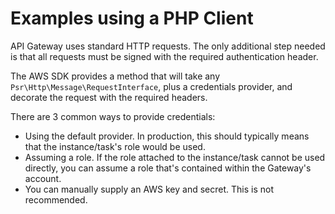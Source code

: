 # Examples using a PHP Client

API Gateway uses standard HTTP requests. The only additional step needed is that all requests must be signed with the required authentication header.

The AWS SDK provides a method that will take any `Psr\Http\Message\RequestInterface`, plus a credentials provider, and decorate the request with the required headers.

There are 3 common ways to provide credentials:
* Using the default provider. In production, this should typically means that the instance/task's role would be used.
* Assuming a role. If the role attached to the instance/task cannot be used directly, you can assume a role that's contained within the Gateway's account.
* You can manually supply an AWS key and secret. This is not recommended.
